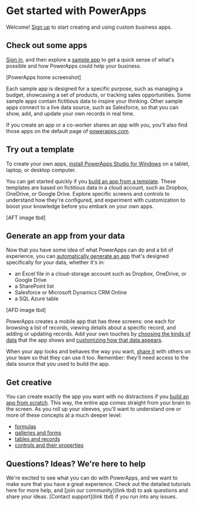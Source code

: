 <properties
	pageTitle="Get Started | Microsoft PowerApps"
	description="Quick ways to get started creating and using custom business apps with Microsoft PowerApps"
	services=""
	suite="powerapps"
	documentationCenter="na"
	authors="aftowen"
	manager="erikre"
	editor=""
	tags=""/>

<tags
   ms.service="powerapps"
   ms.devlang="na"
   ms.topic="hero-article"
   ms.tgt_pltfrm="na"
   ms.workload="na"
   ms.date="04/16/2016"
   ms.author="anneta"/>

# Get started with PowerApps #
Welcome! [Sign up](signup-for-powerapps.md) to start creating and using custom business apps.

## Check out some apps ##
[Sign in](https://web.powerapps.com), and then explore a [sample app](open-and-run-a-sample-app.md) to get a quick sense of what's possible and how PowerApps could help your business.

[PowerApps home screenshot]

Each sample app is designed for a specific purpose, such as managing a budget, showcasing a set of products, or tracking sales opportunities. Some sample apps contain fictitious data to inspire your thinking. Other sample apps connect to a live data source, such as Salesforce, so that you can show, add, and update your own records in real time.

If you create an app or a co-worker shares an app with you, you'll also find those apps on the default page of [powerapps.com](https://web.powerapps.com).

## Try out a template ##
To create your own apps, [install PowerApps Studio for Windows](https://web.powerapps.com/#/downloads) on a tablet, laptop, or desktop computer.

You can get started quickly if you [build an app from a template](get-started-test-drive). These templates are based on fictitious data in a cloud account, such as Dropbox, OneDrive, or Google Drive. Explore specific screens and controls to understand how they're configured, and experiment with customization to boost your knowledge before you embark on your own apps.  

[AFT image tbd]

## Generate an app from your data ##
Now that you have some idea of what PowerApps can do and a bit of experience, you can [automatically generate an app](get-started-create-from-data.md) that's designed specifically for your data, whether it's in:

- an Excel file in a cloud-storage account such as Dropbox, OneDrive, or Google Drive
- a SharePoint list
- Salesforce or Microsoft Dynamics CRM Online
- a SQL Azure table

[AFD image tbd]

PowerApps creates a mobile app that has three screens: one each for browsing a list of records, viewing details about a specific record, and adding or updating records. Add your own touches by [choosing the kinds of data](add-gallery.md) that the app shows and [customizing how that data appears](add-form.md).

When your app looks and behaves the way you want, [share it](share-app.md) with others on your team so that they can use it too. Remember: they'll need access to the data source that you used to build the app.

## Get creative ##
You can create exactly the app you want with no distractions if you [build an app from scratch](get-started-create-from-blank.md). This way, the entire app comes straight from your brain to the screen. As you roll up your sleeves, you'll want to understand one or more of these concepts at a much deeper level:

- [formulas](formula-reference.md)
- [galleries and forms](working-with-forms.md)
- [tables and records](functions/working-with-tables.md)
- [controls and their properties](properties-reference.md)

## Questions? Ideas? We're here to help ##
We're excited to see what you can do with PowerApps, and we want to make sure that you have a great experience. Check out the detailed tutorials here for more help, and [join our community](link tbd) to ask questions and share your ideas. [Contact support](link tbd) if you run into any issues.
